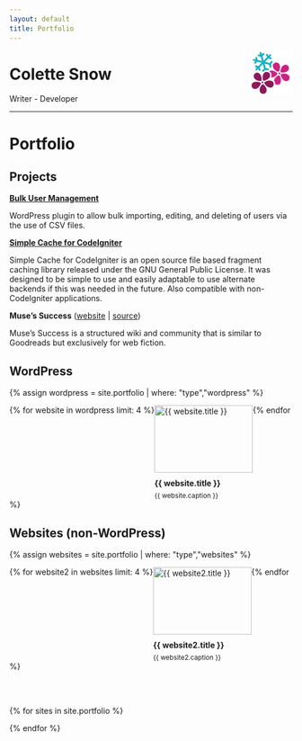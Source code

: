 ```yaml
---
layout: default
title: Portfolio
---
```

<a href="/" style="float:right;"><img src="/images/logo.png" height="80" /></a>

<style>
/* Portfolio */

.portfolio-set {

}

.website .client-title {
	display: block;
	margin-bottom: 4px;
}

.website {
	margin-right: 10px;
	max-width: 175px;
	display: inline-block;
	vertical-align: top;
}

.website:last-child {
	margin-right: 0;
}

.website img {
	height: 120px;
	width: 175px;
	margin-bottom: 10px;
}

/** LIGHTBOX MARKUP **/

.s-lightbox {
	/** Default lightbox to hidden */
	display: none;
	/** Position and style */
	position: fixed !important;
	z-index: 999;
	width: 100%;
	height: 100%;
	text-align: center;
	top: 0;
	left: 0;
	background: rgba(0, 0, 0, 0.8) !important;
}

.s-lightbox img {
	/** Pad the lightbox image */
	max-width: 90%;
	max-height: 80%;
	margin-top: 2%;
}

.s-lightbox strong, .s-lightbox p, .s-lightbox small {
	color: #ffffff;
}

.s-lightbox:target {
	/** Remove default browser outline */
	outline: none;
	/** Unhide lightbox **/
	display: block;
}

a.s-lightbox {
	text-decoration: none !important;
}

.s-lightbox span {
	display: block;
	color: #FFFFFF !important;
}
</style>

<h1>Colette Snow</h1>
<p>Writer - Developer</p>

<hr style="margin-bottom:20px; color: grey;" />

# Portfolio

## Projects

[**Bulk User Management**](https://github.com/colettesnowmedia/bulk-user-management)

WordPress plugin to allow bulk importing, editing, and deleting of users via the use of CSV files.

[**Simple Cache for CodeIgniter**](https://github.com/colettesnow/Simple-Cache-for-CodeIgniter)

Simple Cache for CodeIgniter is an open source file based fragment caching library released under the GNU General Public License. It was designed to be simple to use and easily adaptable to use alternate backends if this was needed in the future. Also compatible with non-CodeIgniter applications.

**Muse’s Success** \([website](https://muses-success.info) \| [source](https://github.com/colettesnow/muses-success)\)

Muse’s Success is a structured wiki and community that is similar to Goodreads but exclusively for web fiction.

## WordPress
{% assign wordpress = site.portfolio | where: "type","wordpress" %}
<div class="portfolio-set">
{% for website in wordpress limit: 4 %}<span class="website"><a href="#{{ website.slug }}"><img src="{{ website.thumbnail }}" title="{{ website.title }}" /></a><strong class="client-title">{{ website.title }}</strong><small>{{ website.caption }}</small></span>{% endfor %}
</div>

## Websites (non-WordPress)
{% assign websites = site.portfolio | where: "type","websites" %}
<div class="portfolio-set">
{% for website2 in websites limit: 4 %}<span class="website"><a href="#{{ website2.slug }}"><img src="{{ website2.thumbnail }}" title="{{ website2.title }}" /></a><strong class="client-title">{{ website2.title }}</strong><small>{{ website2.caption }}</small></span>{% endfor %}
</div>

<br /><br />

{% for sites in site.portfolio %}<p><a class="s-lightbox" href="#_" id="{{ sites.slug }}"><img src="{{ sites.screenshot }}" /><br /><strong>{{ sites.title }}</strong><br /><small>{{ sites.caption }}</small></a></p>{% endfor %}
